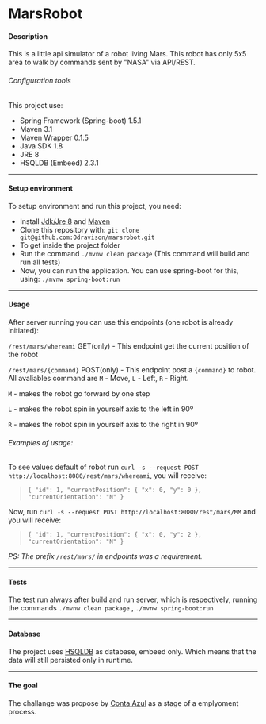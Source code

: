 # __MarsRobot__

#### __Description__

This is a little api simulator of a robot living Mars.
This robot has only 5x5 area to walk by commands sent by "NASA" via API/REST.
###### Configuration tools
This project use:
- Spring Framework (Spring-boot) 1.5.1
- Maven 3.1
- Maven Wrapper 0.1.5
- Java SDK 1.8
- JRE 8
- HSQLDB (Embeed) 2.3.1

____


#### __Setup environment__
To setup environment and run this project, you need:
- Install [Jdk/Jre 8](https://www.java.com/download/) and [Maven](https://maven.apache.org/download)
- Clone this repository with: `git clone git@github.com:Odravison/marsrobot.git`
- To get inside the project folder
- Run the command `./mvnw clean package` (This command will build and run all tests)
- Now, you can run the application. You can use spring-boot for this, using: `./mvnw spring-boot:run`

____

#### __Usage__
After server running you can use this endpoints (one robot is already initiated):

`/rest/mars/whereami` GET(only) - This endpoint get the current position of the robot

`/rest/mars/{command}` POST(only) - This endpoint post a `{command}` to robot. All avaliables command are `M` - Move, `L` - Left, `R` - Right.

`M` - makes the robot go forward by one step

`L` - makes the robot spin in yourself axis to the left in 90º

`R` - makes the robot spin in yourself axis to the right in 90º

###### Examples of usage:

To see values default of robot run `curl -s --request POST http://localhost:8080/rest/mars/whereami`, you will receive:

> `{
  "id": 1,
  "currentPosition": {
    "x": 0,
    "y": 0
  },
  "currentOrientation": "N"
}`

Now, run `curl -s --request POST http://localhost:8080/rest/mars/MM` and you will receive:

> `{
  "id": 1,
  "currentPosition": {
    "x": 0,
    "y": 2
  },
  "currentOrientation": "N"
}`

*PS: The prefix `/rest/mars/` in endpoints was a requirement.*

____

#### __Tests__
The test run always after build and run server, which is respectively, running the commands `./mvnw clean package` , `./mvnw spring-boot:run`

____
#### __Database__
The project uses [HSQLDB](http://hsqldb.org/) as database, embeed only. Which means that the data will still persisted only in runtime.

____

#### __The goal__

The challange was propose by [Conta Azul](www.contaazul.com) as a stage
of a emplyoment process.
